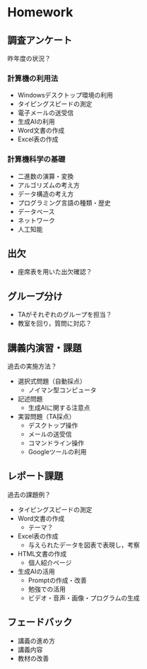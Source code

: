 # Homework

## 調査アンケート

昨年度の状況？

### 計算機の利用法
- Windowsデスクトップ環境の利用
- タイピングスピードの測定
- 電子メールの送受信
- 生成AIの利用
- Word文書の作成
- Excel表の作成

### 計算機科学の基礎
- 二進数の演算・変換
- アルゴリズムの考え方
- データ構造の考え方
- プログラミング言語の種類・歴史
- データベース
- ネットワーク
- 人工知能

## 出欠

- 座席表を用いた出欠確認？

## グループ分け

- TAがそれぞれのグループを担当？
- 教室を回り，質問に対応？

## 講義内演習・課題

過去の実施方法？

- 選択式問題（自動採点）
  - ノイマン型コンピュータ
- 記述問題
  - 生成AIに関する注意点
- 実習問題（TA採点）
  - デスクトップ操作
  - メールの送受信
  - コマンドライン操作
  - Googleツールの利用

## レポート課題

過去の課題例？

- タイピングスピードの測定
- Word文書の作成
  - テーマ？
- Excel表の作成
  - 与えられたデータを図表で表現し，考察
- HTML文書の作成
  - 個人紹介ページ
- 生成AIの活用
  - Promptの作成・改善
  - 勉強での活用
  - ビデオ・音声・画像・プログラムの生成

## フェードバック


- 講義の進め方
- 講義内容
- 教材の改善